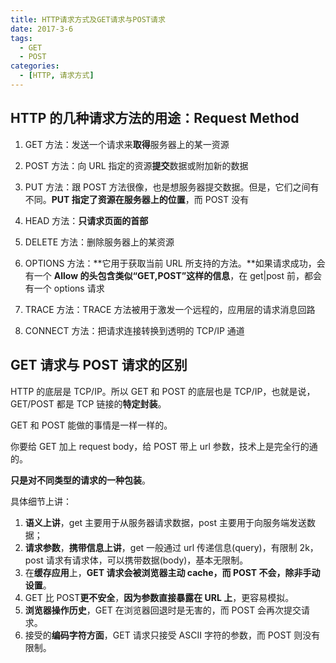 ```yaml
---
title: HTTP请求方式及GET请求与POST请求
date: 2017-3-6
tags:
  - GET
  - POST
categories:
  - [HTTP, 请求方式]
---
```


## HTTP 的几种请求方法的用途：Request Method

1. GET 方法：发送一个请求来**取得**服务器上的某一资源
2. POST 方法：向 URL 指定的资源**提交**数据或附加新的数据
3. PUT 方法：跟 POST 方法很像，也是想服务器提交数据。但是，它们之间有不同。**PUT 指定了资源在服务器上的位置**，而 POST 没有
4. HEAD 方法：**只请求页面的首部**
5. DELETE 方法：删除服务器上的某资源
6. OPTIONS 方法：**它用于获取当前 URL 所支持的方法。**如果请求成功，会有一个 **Allow 的头包含类似“GET,POST”这样的信息**，在 get|post 前，都会有一个 options 请求

7. TRACE 方法：TRACE 方法被用于激发一个远程的，应用层的请求消息回路
8. CONNECT 方法：把请求连接转换到透明的 TCP/IP 通道

## GET 请求与 POST 请求的区别

HTTP 的底层是 TCP/IP。所以 GET 和 POST 的底层也是 TCP/IP，也就是说，GET/POST 都是 TCP 链接的**特定封装**。

GET 和 POST 能做的事情是一样一样的。

你要给 GET 加上 request body，给 POST 带上 url 参数，技术上是完全行的通的。

**只是对不同类型的请求的一种包装**。

具体细节上讲：

1. **语义上讲**，get 主要用于从服务器请求数据，post 主要用于向服务端发送数据；
2. **请求参数**，**携带信息上讲**，get 一般通过 url 传递信息(query)，有限制 2k，post 请求有请求体，可以携带数据(body)，基本无限制。
3. 在**缓存应用**上，**GET 请求会被浏览器主动 cache，而 POST 不会，除非手动设置**。
4. GET 比 POST**更不安全**，**因为参数直接暴露在 URL 上**，更容易模拟。
5. **浏览器操作历史**，GET 在浏览器回退时是无害的，而 POST 会再次提交请求。
6. 接受的**编码字符方面**，GET 请求只接受 ASCII 字符的参数，而 POST 则没有限制。

